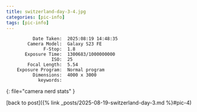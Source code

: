 ```yaml
---
title: switzerland-day-3-4.jpg
categories: [pic-info]
tags: [pic-info]
---
```


```text
          Date Taken:  2025:08:19 14:48:35
        Camera Model:  Galaxy S23 FE
              F-Stop:  1.8
       Exposure Time:  1300683/1000000000
                 ISO:  25
        Focal Length:  5.54
    Exposure Program:  Normal program
          Dimensions:  4000 x 3000
            keywords:  
```
{: file="camera nerd stats" }

[back to post]({% link _posts/2025-08-19-switzerland-day-3.md %}#pic-4)
